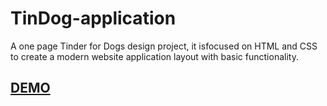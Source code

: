 # TinDog-application
A one page Tinder for Dogs design project, it isfocused on HTML and CSS to create a modern website application layout with basic functionality.

## [DEMO](https://dewaldfourie.github.io/TinDog-application/)
